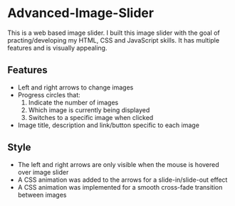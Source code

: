 # Advanced-Image-Slider

This is a web based image slider. I built this image slider with the goal of practing/developing my HTML, CSS and JavaScript skills. It has multiple features and is visually appealing.

## Features
- Left and right arrows to change images
- Progress circles that:
  1. Indicate the number of images 
  2. Which image is currently being displayed
  3. Switches to a specific image when clicked
- Image title, description and link/button specific to each image

## Style
- The left and right arrows are only visible when the mouse is hovered over image slider
- A CSS animation was added to the arrows for a slide-in/slide-out effect 
- A CSS animation was implemented for a smooth cross-fade transition between images
